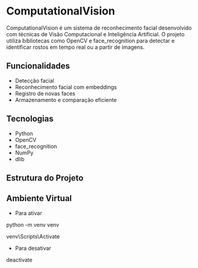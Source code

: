 # ComputationalVision

ComputationalVision é um sistema de reconhecimento facial desenvolvido com técnicas de Visão Computacional e Inteligência Artificial. O projeto utiliza bibliotecas como OpenCV e face_recognition para detectar e identificar rostos em tempo real ou a partir de imagens.

## Funcionalidades
- Detecção facial
- Reconhecimento facial com embeddings
- Registro de novas faces
- Armazenamento e comparação eficiente

## Tecnologias
- Python
- OpenCV
- face_recognition
- NumPy
- dlib

## Estrutura do Projeto

## Ambiente Virtual

- Para ativar

python -m venv venv

venv\Scripts\Activate

- Para desativar

deactivate



